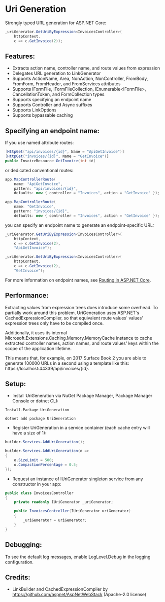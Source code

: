 # Uri Generation
Strongly typed URL generation for ASP.NET Core:
```C#
_uriGenerator.GetUriByExpression<InvoicesController>(
    httpContext,
    c => c.GetInvoice(2));
```

## Features:
- Extracts action name, controller name, and route values from expression
- Delegates URL generation to LinkGenerator
- Supports ActionName, Area, NonAction, NonController, FromBody, FromForm, FromHeader, and FromServices attributes
- Supports IFormFile, IFormFileCollection, IEnumerable&lt;IFormFile&gt;, CancellationToken, and FormCollection types
- Supports specifying an endpoint name
- Supports Controller and Async suffixes
- Supports LinkOptions
- Supports bypassable caching

## Specifying an endpoint name:
If you use named attribute routes:
```C#
[HttpGet("api/invoices/{id}", Name = "ApiGetInvoice")]
[HttpGet("invoices/{id}", Name = "GetInvoice")]
public InvoiceResource GetInvoice(int id)
```
or dedicated conventional routes:
```C#
app.MapControllerRoute(
    name: "ApiGetInvoice",
    pattern: "api/invoices/{id}",
    defaults: new { controller = "Invoices", action = "GetInvoice" });
```
```C#
app.MapControllerRoute(
    name: "GetInvoice",
    pattern: "invoices/{id}",
    defaults: new { controller = "Invoices", action = "GetInvoice" });
```
you can specify an endpoint name to generate an endpoint-specific URL:
```C#
_uriGenerator.GetUriByExpression<InvoicesController>(
    httpContext,
    c => c.GetInvoice(2),
    "ApiGetInvoice");
```
```C#
_uriGenerator.GetUriByExpression<InvoicesController>(
    httpContext,
    c => c.GetInvoice(2),
    "GetInvoice");
```
For more information on endpoint names, see [Routing in ASP.NET Core](https://docs.microsoft.com/aspnet/core/fundamentals/routing).

## Performance:
Extracting values from expression trees does introduce some overhead. To partially work around this problem, UriGeneration uses ASP.NET's CachedExpressionCompiler, so that equivalent route values' values' expression trees only have to be compiled once.

Additionally, it uses its internal Microsoft.Extensions.Caching.Memory.MemoryCache instance to cache extracted controller names, action names, and route values' keys within the scope of the application lifetime.

This means that, for example, on 2017 Surface Book 2 you are able to generate 100000 URLs in a second using a template like this: https://localhost:44339/api/invoices/{id}.

## Setup:
- Install UriGeneration via NuGet Package Manager, Package Manager Console or dotnet CLI:
```
Install-Package UriGeneration
```
```
dotnet add package UriGeneration
```
- Register UriGeneration in a service container (each cache entry will have a size of 1):
```C#
builder.Services.AddUriGeneration();
```
```C#
builder.Services.AddUriGeneration(o =>
{
    o.SizeLimit = 500;
    o.CompactionPercentage = 0.5;
});
```
- Request an instance of IUriGenerator singleton service from any constructor in your app:
```C#
public class InvoicesController
{
    private readonly IUriGenerator _uriGenerator;

    public InvoicesController(IUriGenerator uriGenerator)
    {
        _uriGenerator = uriGenerator;
    }
}
```

## Debugging:
To see the default log messages, enable LogLevel.Debug in the logging configuration.

## Credits:
- LinkBuilder and CachedExpressionCompiler by https://github.com/aspnet/AspNetWebStack (Apache-2.0 license)
